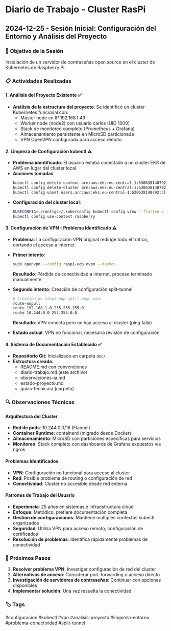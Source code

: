 # Diario de Trabajo - Cluster RasPi

## 2024-12-25 - Sesión Inicial: Configuración del Entorno y Análisis del Proyecto

### 🎯 Objetivo de la Sesión
Instalación de un servidor de contraseñas open source en el cluster de Kubernetes de Raspberry Pi.

### 📋 Actividades Realizadas

#### 1. Análisis del Proyecto Existente ✅
- **Análisis de la estructura del proyecto**: Se identificó un cluster Kubernetes funcional con:
  - Master node en IP 192.168.1.49
  - Worker node (node2) con usuario carlos (UID 1000)
  - Stack de monitoreo completo (Prometheus + Grafana)
  - Almacenamiento persistente en MicroSD particionada
  - VPN OpenVPN configurada para acceso remoto

#### 2. Limpieza de Configuración kubectl ⚠️
- **Problema identificado**: El usuario estaba conectado a un cluster EKS de AWS en lugar del cluster local
- **Acciones tomadas**:
  ```bash
  kubectl config delete-context arn:aws:eks:eu-central-1:630638148792:cluster/digien-cluster-k8s
  kubectl config delete-cluster arn:aws:eks:eu-central-1:630638148792:cluster/digien-cluster-k8s
  kubectl config unset users.arn:aws:eks:eu-central-1:630638148792:cluster/digien-cluster-k8s
  ```
- **Configuración del cluster local**:
  ```bash
  KUBECONFIG=./config:~/.kube/config kubectl config view --flatten > ~/.kube/config
  kubectl config use-context raspberry
  ```

#### 3. Configuración de VPN - Problema Identificado ⚠️
- **Problema**: La configuración VPN original redirige todo el tráfico, cortando el acceso a internet
- **Primer intento**: 
  ```bash
  sudo openvpn --config raspi-udp.ovpn --daemon
  ```
  **Resultado**: Pérdida de conectividad a internet, proceso terminado manualmente

- **Segundo intento**: Creación de configuración split-tunnel
  ```bash
  # Creación de raspi-udp-split.ovpn con:
  route-nopull
  route 192.168.1.0 255.255.255.0
  route 10.244.0.0 255.255.0.0
  ```
  **Resultado**: VPN conecta pero no hay acceso al cluster (ping falla)

- **Estado actual**: VPN no funcional, necesaria revisión de configuración

#### 4. Sistema de Documentación Establecido ✅
- **Repositorio Git**: Inicializado en carpeta `doc/`
- **Estructura creada**:
  - README.md con convenciones
  - diario-trabajo.md (este archivo)
  - observaciones-ia.md
  - estado-proyecto.md
  - guias-tecnicas/ (carpeta)

### 🔍 Observaciones Técnicas

#### Arquitectura del Cluster
- **Red de pods**: 10.244.0.0/16 (Flannel)
- **Container Runtime**: containerd (migrado desde Docker)
- **Almacenamiento**: MicroSD con particiones específicas para servicios
- **Monitoreo**: Stack completo con dashboards de Grafana expuestos vía ngrok

#### Problemas Identificados
- **VPN**: Configuración no funcional para acceso al cluster
- **Red**: Posible problema de routing o configuración de red
- **Conectividad**: Cluster no accesible desde red externa

#### Patrones de Trabajo del Usuario
- **Experiencia**: 25 años en sistemas e infraestructura cloud
- **Enfoque**: Metódico, prefiere documentación completa
- **Gestión de configuraciones**: Mantiene múltiples contextos kubectl organizados
- **Seguridad**: Utiliza VPN para acceso remoto, configuración de certificados
- **Resolución de problemas**: Identifica rápidamente problemas de conectividad

### 📝 Próximos Pasos
1. **Resolver problema VPN**: Investigar configuración de red del cluster
2. **Alternativas de acceso**: Considerar port-forwarding o acceso directo
3. **Investigación de servidores de contraseñas**: Continuar con opciones disponibles
4. **Implementar solución**: Una vez resuelta la conectividad

### 🏷️ Tags
#configuracion #kubectl #vpn #analisis-proyecto #limpieza-entorno #problema-conectividad #split-tunnel
